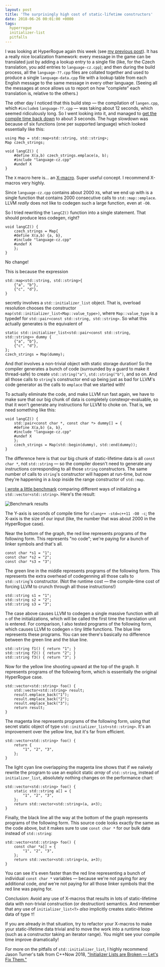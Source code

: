 ```yaml
---
layout: post
title: 'The surprisingly high cost of static-lifetime constructors'
date: 2018-06-26 00:01:00 +0000
tags:
  hyperrogue
  initializer-list
  pitfalls
---
```


I was looking at HyperRogue again this week (see [my previous post](/blog/2018/06/17/std-size)).
It has a really nice localization framework: every message in the game can be translated just
by adding a lookup entry to a single file (like, for the Czech translation, you add entries
to `language-cz.cpp`); and then during the build process, all the `language-??.cpp` files
are collated together and used to produce a single `language-data.cpp` file with a lookup table
from each English message to the same message in every other language. (Seeing all the messages
at once allows us to report on how "complete" each translation is, relative to the others.)

The other day I noticed that this build step — the compilation of `langen.cpp`, which `#include`s
`language-??.cpp` — was taking about 12 seconds, which seemed ridiculously long. So I went looking
into it, and managed to
[get the compile time back down](https://github.com/zenorogue/hyperrogue/commit/dd1a842285aa621567925eef8263ff336ba077be)
to about 3 seconds. The huge slowdown was because of six functions (one per supported language)
which looked essentially like this:

    using Map = std::map<std::string, std::string>;
    Map czech_strings;

    void langCZ() {
        #define X(a,b) czech_strings.emplace(a, b);
        #include "language-cz.cpp"
        #undef X
    }

The `X` macro here is... an [X-macro](https://en.wikipedia.org/wiki/X_Macro).
Super useful concept. I recommend X-macros very highly.

Since `language-cz.cpp` contains about 2000 `X`s, what we end up with is a single function that
contains 2000 consecutive calls to `std::map::emplace`. LLVM *really* does not like to codegen
such a large function, even at `-O0`.

So I tried rewriting the `langCZ()` function into a single statement. That should produce less codegen,
right?

    void langCZ() {
        czech_strings = Map{
        #define X(a,b) {a, b},
        #include "language-cz.cpp"
        #undef X
        };
    }

No change!

This is because the expression

    std::map<std::string, std::string>{
        {"a", "b"},
        {"c", "d"},
    }

secretly involves a `std::initializer_list` object. That is, overload resolution chooses
the constructor `map(std::initializer_list<Map::value_type>)`, where `Map::value_type` is a typedef for
`std::pair<const std::string, std::string>`. So what this actually generates is the equivalent
of

    static std::initializer_list<std::pair<const std::string, std::string>> dummy {
        {"a", "b"},
        {"c", "d"},
    };
    czech_strings = Map(dummy);

And _that_ involves a non-trivial object with static storage duration! So the compiler generates
a bunch of code (surrounded by a guard to make it thread-safe) to create `std::string("a")`,
`std::string("b")`, and so on. And all those calls to `string`'s constructor end up being
just as bad for LLVM's code generator as the calls to `emplace` that we started with!

To actually eliminate the code, and make LLVM run fast again, we have to make sure that
our big chunk of data is completely constexpr-evaluable, so that it won't generate any
instructions for LLVM to choke on. That is, we need something like this:

    void langCZ() {
        std::pair<const char *, const char *> dummy[] = {
        #define X(a,b) {a, b},
        #include "language-cz.cpp"
        #undef X
        };
        czech_strings = Map(std::begin(dummy), std::end(dummy));
    }

The difference here is that our big chunk of static-lifetime data is all `const char *`,
not `std::string` — so the compiler doesn't need to generate any instructions corresponding
to all those `string` constructors. The same number of calls to `string`'s constructor will
happen at run-time, but now they're happening in a *loop* inside the range constructor
of `std::map`.

[I wrote a little benchmark](/blog/code/2018-06-26-benchmark.py)
comparing different ways of initializing a `std::vector<std::string>`.
Here's the result:

![Benchmark results](/blog/images/2018-06-26-benchmark.png)

The Y-axis is seconds of compile time for `clang++ -std=c++11 -O0 -c`; the X-axis is the size of
our input (like, the number that was about 2000 in the HyperRogue case).

Near the bottom of the graph, the red line represents programs of the following form.
This represents "no code"; we're paying for a bunch of linker symbols and that's all.

    const char *s1 = "1";
    const char *s2 = "2";
    const char *s3 = "3";

The green line in the middle represents programs of the following form.
This represents the extra overhead of codegenning all those calls to `std::string`'s constructor.
(Not the runtime cost — the compile-time cost of forcing LLVM to crunch through all those instructions!)

    std::string s1 = "1";
    std::string s2 = "2";
    std::string s3 = "3";

The case above causes LLVM to codegen a single massive function with all `n` of the initializations,
which will be called the first time the translation unit is entered. For comparison, I also tested
programs of the following form, which causes LLVM to codegen `n` tiny little functions.
The blue line represents these programs. You can see there's basically no difference between the
green line and the blue line.

    std::string f1() { return "1"; }
    std::string f2() { return "2"; }
    std::string f3() { return "3"; }

Now for the yellow line shooting upward at the top of the graph. It represents programs of the following form,
which is essentially the original HyperRogue case.

    std::vector<std::string> foo() {
        std::vector<std::string> result;
        result.emplace_back("1");
        result.emplace_back("2");
        result.emplace_back("3");
        return result;
    }

The magenta line represents programs of the following form, using that secret static object of type
`std::initializer_list<std::string>`. It's an improvement over the yellow line, but it's far from efficient.

    std::vector<std::string> foo() {
        return {
            "1", "2", "3",
        };
    }

The light cyan line overlapping the magenta line shows that if we naïvely rewrite the program to use an
explicit static *array* of `std::string`, instead of `initializer_list`, absolutely nothing
changes on the performance chart:

    std::vector<std::string> foo() {
        static std::string a[] = {
            "1", "2", "3",
        };
        return std::vector<std::string>(a, a+3);
    }

Finally, the black line all the way at the bottom of the graph represents programs of the
following form. This source code looks exactly the same as the code above, but it makes sure
to use `const char *` for our bulk data instead of `std::string`:

    std::vector<std::string> foo() {
        const char *a[] = {
            "1", "2", "3",
        };
        return std::vector<std::string>(a, a+3);
    }

You can see it's even faster than the red line representing a bunch of individual
`const char *` variables — because we're not paying for any additional code, *and* we're not
paying for all those linker symbols that the red line was paying for.

Conclusion: Avoid any use of X-macros that results in lots of static-lifetime data
with non-trivial construction (or destruction) semantics. And remember that any use of
`initializer_list<T>` *also* implicitly creates static-lifetime data of type `T`!

If you are already in that situation, try to refactor your X-macros to make your
static-lifetime data trivial and to move the work into a runtime loop (such as a
constructor taking an iterator range). You might see your compile time improve
dramatically!

For more on the pitfalls of `std::initializer_list`, I highly recommend Jason Turner's
talk from C++Now 2018,
["Initializer Lists are Broken — Let's Fix Them."](https://www.youtube.com/watch?v=sSlmmZMFsXQ)
